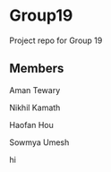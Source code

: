 # Group19

Project repo for Group 19

## Members

Aman Tewary

Nikhil Kamath 

Haofan Hou  

Sowmya Umesh 


hi 
